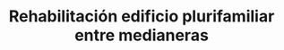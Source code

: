 ---
title: Rehabilitación edificio plurifamiliar entre medianeras
location: C/ Andrea Doria, Nº6 y C/ Can Baró, Nº3
startYear: 2022
endYear: 2023
sponsor: AEDAS HOMES
mainImage: 
  url: /multi-fam-rehab/IMG_4864.JPG
  description: ""
images:
  - url: /multi-fam-rehab/IMG_4864.JPG
    description: ""
  - url: /multi-fam-rehab/IMG_5229.JPG
    description: ""
  - url: /multi-fam-rehab/IMG_20220718_103713.jpg
    description: ""
  - url: /multi-fam-rehab/IMG_20220816_104253.JPG
    description: ""
  - url: /multi-fam-rehab/IMG_20221020_114550.JPG
    description: ""
---